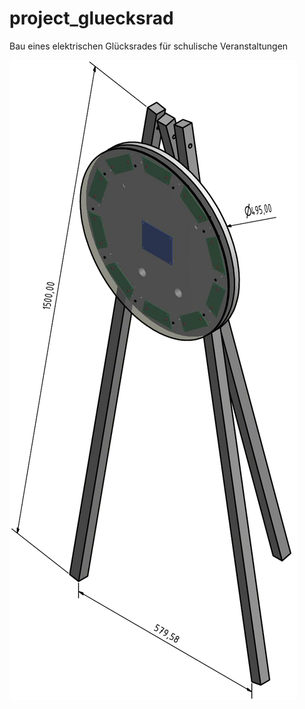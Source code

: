 # project_gluecksrad
Bau eines elektrischen Glücksrades für schulische Veranstaltungen

![Skizze des geplanten Aufbaus](Bilder/Skizze/2018_03_07_gluecksrad_mit_standbein.png)
